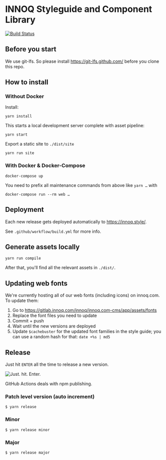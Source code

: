# INNOQ Styleguide and Component Library

[![Build Status](https://github.com/innoq/innoq-styleguide/workflows/Build%20and%20Release/badge.svg)](https://github.com/innoq/innoq-styleguide/actions)

## Before you start
We use git-lfs. So please install https://git-lfs.github.com/ before you clone this repo.

## How to install
### Without Docker

Install:

    yarn install

This starts a local development server complete with asset pipeline:

    yarn start

Export a static site to `./dist/site`

    yarn run site

### With Docker & Docker-Compose

    docker-compose up

You need to prefix all maintenance commands from above like `yarn …` with

    docker-compose run --rm web …

## Deployment

Each new release gets deployed automatically to https://innoq.style/.

See `.github/workflow/build.yml` for more info.

## Generate assets locally

    yarn run compile

After that, you'll find all the relevant assets in `./dist/`.

## Updating web fonts

We're currently hosting all of our web fonts (including icons) on innoq.com.
To update them:

1. Go to https://gitlab.innoq.com/innoq/innoq.com-cms/app/assets/fonts
2. Replace the font files you need to update
3. Commit + push
4. Wait until the new versions are deployed
5. Update `$cachebuster` for the updated font families in the style guide;
   you can use a random hash for that: `date +%s | md5`

## Release

Just hit `ENTER` all the time to release a new version.

![Just. hit. Enter.](http://www.reactiongifs.com/r/Dz3nk.gif)

GitHub Actions deals with npm publishing.

### Patch level version (auto increment)

    $ yarn release

### Minor

    $ yarn release minor

### Major

    $ yarn release major
